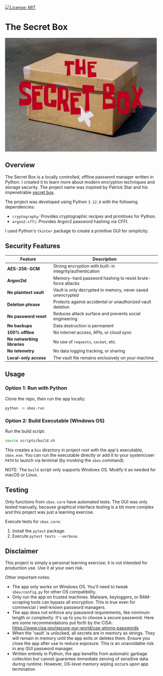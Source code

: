 [![License: MIT](https://img.shields.io/badge/License-MIT-yellow.svg)](LICENSE)

# The Secret Box

<img src="img/the-secret-box.png" alt="the-secret-box" width="500"/>


## Overview

The Secret Box is a locally controlled, offline password manager written in Python. I created it to learn more about modern encryption techniques and storage security. The project name was inspired by Patrick Star and his impenetrable [secret box](https://www.youtube.com/watch?v=n4BbMWKzYUI).

The project was developed using Python `3.12.8` with the following dependencies:
- `cryptography`: Provides cryptographic recipes and primitives for Python.
- `argon2-cffi`: Provides Argon2 password hashing via CFFI.

I used Python's `tkinter` package to create a primitive GUI for simplicity.


## Security Features

| Feature                    | Description                                                     |
|----------------------------|-----------------------------------------------------------------|
| **AES-256-GCM**            | Strong encryption with built-in integrity/authentication        |
| **Argon2id**               | Memory-hard password hashing to resist brute-force attacks      |
| **No plaintext vault**     | Vault is only decrypted in memory, never saved unencrypted      |
| **Deletion phrase**        | Protects against accidental or unauthorized vault deletion      |
| **No password reset**      | Reduces attack surface and prevents social engineering          |
| **No backups**             | Data destruction is permanent                                   |
| **100% offline**           | No internet access, APIs, or cloud sync                         |
| **No networking libraries**| No use of `requests`, `socket`, etc.                            |
| **No telemetry**           | No data logging tracking, or sharing                            |
| **Local-only access**      | The vault file remains exclusively on your machine              |


## Usage

### Option 1: Run with Python

Clone the repo, then run the app locally:

```bash
python -m sbox.run
```

### Option 2: Build Executable (Windows OS)

Run the build script:

```bash
source scripts/build.sh
```

This creates a `bin` directory in project root with the app's executable, `sbox.exe`. You can run the executable directly or add it to your system/user `PATH` to launch via terminal (by invoking the `sbox` command).

NOTE: The `build` script only supports Windows OS. Modify it as needed for macOS or Linux.


## Testing

Only functions from `sbox.core` have automated tests. The GUI was only tested manually, because graphical interface testing is a bit more complex and this project was just a learning exercise.

Execute tests for `sbox.core`:
1. Install the `pytest` package.
2. Execute `pytest tests --verbose`.


## Disclaimer

This project is simply a personal learning exercise; it is not intended for production use. Use it at your own risk.

Other important notes:

- The app only works on Windows OS. You'll need to tweak `sbox/config.py` for other OS compatibility.
- Only run the app on trusted machines. Malware, keyloggers, or RAM-scraping tools can bypass all encryption. This is true even for commercial / well-known password managers.
- The app does not enforce any password requirements, like minimum length or complexity. It's up to you to choose a secure password. Here are some recommendations put forth by the CISA: https://www.cisa.gov/secure-our-world/use-strong-passwords
- When the 'vault' is unlocked, all secrets are in memory as strings. They will remain in memory until the app exits or deletes them. Ensure you close the app after use to reduce exposure. This is an unavoidable risk in any GUI password manager.
- Written entirely in Python, the app benefits from automatic garbage collection but cannot guarantee immediate zeroing of sensitive data during runtime. However, OS-level memory wiping occurs upon app termination.
